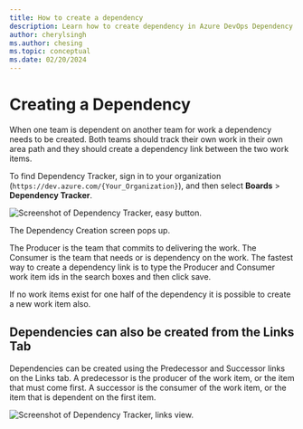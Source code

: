 ```yaml
---
title: How to create a dependency
description: Learn how to create dependency in Azure DevOps Dependency Tracker
author: cherylsingh
ms.author: chesing
ms.topic: conceptual
ms.date: 02/20/2024
---
```


# Creating a Dependency

When one team is dependent on another team for work a dependency needs to be created.  Both teams should track their own work in their own area path and they should create a dependency link between the two work items.

To find Dependency Tracker, sign in to your organization (```https://dev.azure.com/{Your_Organization}```), and then select **Boards** > **Dependency Tracker**.

![Screenshot of Dependency Tracker, easy button.](../images/Easy-Button.png)

The Dependency Creation screen pops up.

The Producer is the team that commits to delivering the work.
The Consumer is the team that needs or is dependency on the work.
The fastest way to create a dependency link is to type the Producer and Consumer work item ids in the search boxes and then click save.

If no work items exist for one half of the dependency it is possible to create a new work item also.

## Dependencies can also be created from the Links Tab

Dependencies can be created using the Predecessor and Successor links on the Links tab.
A predecessor is the producer of the work item, or the item that must come first.
A successor is the consumer of the work item, or the item that is dependent on the first item.

![Screenshot of Dependency Tracker, links view.](../images/Links-View.png)
